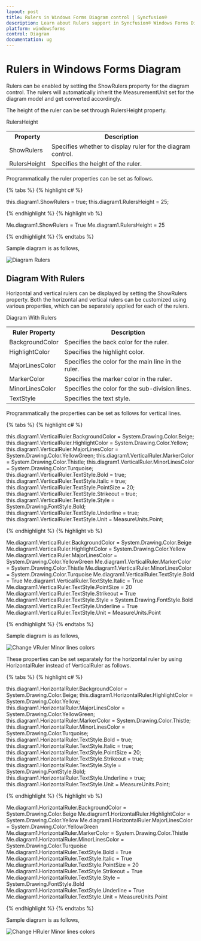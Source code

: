 ```yaml
---
layout: post
title: Rulers in Windows Forms Diagram control | Syncfusion®
description: Learn about Rulers support in Syncfusion® Windows Forms Diagram control, its elements and more details.
platform: windowsforms
control: Diagram
documentation: ug
---
```


# Rulers in Windows Forms Diagram

Rulers can be enabled by setting the ShowRulers property for the diagram control. The rulers will automatically inherit the MeasurementUnit set for the diagram model and get converted accordingly.

The height of the ruler can be set through RulersHeight property.

RulersHeight

<table>
<tr>
<th>
Property</th><th>
Description</th></tr>
<tr>
<td>
ShowRulers</td><td>
Specifies whether to display ruler for the diagram control.</td></tr>
<tr>
<td>
RulersHeight</td><td>
Specifies the height of the ruler.</td></tr>
</table>


Programmatically the ruler properties can be set as follows.


{% tabs %}
{% highlight c# %}

this.diagram1.ShowRulers = true;
this.diagram1.RulersHeight = 25;

{% endhighlight %}
{% highlight vb %}
	
Me.diagram1.ShowRulers = True
Me.diagram1.RulersHeight = 25

{% endhighlight %}
{% endtabs %}

Sample diagram is as follows,



![Diagram Rulers](Rulers_images/Rulers_img1.jpeg)



## Diagram With Rulers

Horizontal and vertical rulers can be displayed by setting the ShowRulers property. Both the horizontal and vertical rulers can be customized using various properties, which can be separately applied for each of the rulers.



Diagram With Rulers

<table>
<tr>
<th>
Ruler Property </th><th>
Description</th></tr>
<tr>
<td>
BackgroundColor</td><td>
Specifies the back color for the ruler.</td></tr>
<tr>
<td>
HighlightColor</td><td>
Specifies the highlight color.</td></tr>
<tr>
<td>
MajorLinesColor</td><td>
Specifies the color for the main line in the ruler.</td></tr>
<tr>
<td>
MarkerColor</td><td>
Specifies the marker color in the ruler.</td></tr>
<tr>
<td>
MinorLinesColor</td><td>
Specifies the color for the sub-division lines.</td></tr>
<tr>
<td>
TextStyle</td><td>
Specifies the text style.</td></tr>
</table>
Programmatically the properties can be set as follows for vertical lines.


{% tabs %}
{% highlight c# %}

this.diagram1.VerticalRuler.BackgroundColor = System.Drawing.Color.Beige;
this.diagram1.VerticalRuler.HighlightColor = System.Drawing.Color.Yellow;
this.diagram1.VerticalRuler.MajorLinesColor = System.Drawing.Color.YellowGreen;
this.diagram1.VerticalRuler.MarkerColor = System.Drawing.Color.Thistle;
this.diagram1.VerticalRuler.MinorLinesColor = System.Drawing.Color.Turquoise;
this.diagram1.VerticalRuler.TextStyle.Bold = true;
this.diagram1.VerticalRuler.TextStyle.Italic = true;
this.diagram1.VerticalRuler.TextStyle.PointSize = 20;
this.diagram1.VerticalRuler.TextStyle.Strikeout = true;
this.diagram1.VerticalRuler.TextStyle.Style = System.Drawing.FontStyle.Bold;
this.diagram1.VerticalRuler.TextStyle.Underline = true;
this.diagram1.VerticalRuler.TextStyle.Unit = MeasureUnits.Point;

{% endhighlight %}
{% highlight vb %}
	
Me.diagram1.VerticalRuler.BackgroundColor = System.Drawing.Color.Beige
Me.diagram1.VerticalRuler.HighlightColor = System.Drawing.Color.Yellow
Me.diagram1.VerticalRuler.MajorLinesColor = System.Drawing.Color.YellowGreen
Me.diagram1.VerticalRuler.MarkerColor = System.Drawing.Color.Thistle
Me.diagram1.VerticalRuler.MinorLinesColor = System.Drawing.Color.Turquoise
Me.diagram1.VerticalRuler.TextStyle.Bold = True
Me.diagram1.VerticalRuler.TextStyle.Italic = True
Me.diagram1.VerticalRuler.TextStyle.PointSize = 20
Me.diagram1.VerticalRuler.TextStyle.Strikeout = True
Me.diagram1.VerticalRuler.TextStyle.Style = System.Drawing.FontStyle.Bold
Me.diagram1.VerticalRuler.TextStyle.Underline = True
Me.diagram1.VerticalRuler.TextStyle.Unit = MeasureUnits.Point

{% endhighlight %}
{% endtabs %}

Sample diagram is as follows,



![Change VRuler Minor lines colors](Rulers_images/Rulers_img2.jpeg)



These properties can be set separately for the horizontal ruler by using HorizontalRuler instead of VerticalRuler as follows.


{% tabs %}
{% highlight c# %}

this.diagram1.HorizontalRuler.BackgroundColor = System.Drawing.Color.Beige;
this.diagram1.HorizontalRuler.HighlightColor = System.Drawing.Color.Yellow;
this.diagram1.HorizontalRuler.MajorLinesColor = System.Drawing.Color.YellowGreen;
this.diagram1.HorizontalRuler.MarkerColor = System.Drawing.Color.Thistle;
this.diagram1.HorizontalRuler.MinorLinesColor = System.Drawing.Color.Turquoise;
this.diagram1.HorizontalRuler.TextStyle.Bold = true;
this.diagram1.HorizontalRuler.TextStyle.Italic = true;
this.diagram1.HorizontalRuler.TextStyle.PointSize = 20;
this.diagram1.HorizontalRuler.TextStyle.Strikeout = true;
this.diagram1.HorizontalRuler.TextStyle.Style = System.Drawing.FontStyle.Bold;
this.diagram1.HorizontalRuler.TextStyle.Underline = true;
this.diagram1.HorizontalRuler.TextStyle.Unit = MeasureUnits.Point;

{% endhighlight %}
{% highlight vb %}

Me.diagram1.HorizontalRuler.BackgroundColor = System.Drawing.Color.Beige
Me.diagram1.HorizontalRuler.HighlightColor = System.Drawing.Color.Yellow
Me.diagram1.HorizontalRuler.MajorLinesColor = System.Drawing.Color.YellowGreen
Me.diagram1.HorizontalRuler.MarkerColor = System.Drawing.Color.Thistle
Me.diagram1.HorizontalRuler.MinorLinesColor = System.Drawing.Color.Turquoise
Me.diagram1.HorizontalRuler.TextStyle.Bold = True
Me.diagram1.HorizontalRuler.TextStyle.Italic = True
Me.diagram1.HorizontalRuler.TextStyle.PointSize = 20
Me.diagram1.HorizontalRuler.TextStyle.Strikeout = True
Me.diagram1.HorizontalRuler.TextStyle.Style = System.Drawing.FontStyle.Bold
Me.diagram1.HorizontalRuler.TextStyle.Underline = True
Me.diagram1.HorizontalRuler.TextStyle.Unit = MeasureUnits.Point

{% endhighlight %}
{% endtabs %}

Sample diagram is as follows,



![Change HRuler Minor lines colors](Rulers_images/Rulers_img3.jpeg)
